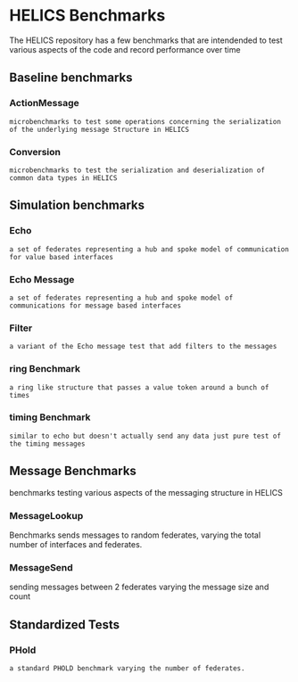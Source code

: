 # HELICS Benchmarks

The HELICS repository has a few benchmarks that are intendended to test various aspects of the code and record performance over time

## Baseline benchmarks

### ActionMessage
    microbenchmarks to test some operations concerning the serialization of the underlying message Structure in HELICS
    
### Conversion
    microbenchmarks to test the serialization and deserialization of common data types in HELICS
    
## Simulation benchmarks

### Echo
    a set of federates representing a hub and spoke model of communication for value based interfaces
    
### Echo Message
    a set of federates representing a hub and spoke model of communications for message based interfaces
    
### Filter
    a variant of the Echo message test that add filters to the messages
    
### ring Benchmark 
    a ring like structure that passes a value token around a bunch of times
    
### timing Benchmark
    similar to echo but doesn't actually send any data just pure test of the timing messages
    
## Message Benchmarks

benchmarks testing various aspects of the messaging structure in HELICS

### MessageLookup
Benchmarks sends messages to random federates, varying the total number of interfaces and federates.

### MessageSend
sending messages between 2 federates varying the message size and count

## Standardized Tests

### PHold
    a standard PHOLD benchmark varying the number of federates.  